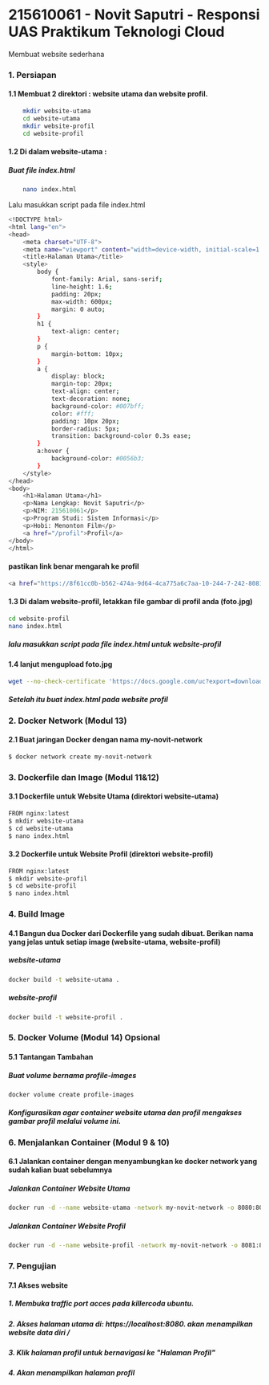 
# 215610061 - Novit Saputri - Responsi UAS Praktikum Teknologi Cloud

Membuat website sederhana


### 1. Persiapan

#### 1.1 Membuat 2 direktori : website utama dan website profil.
```bash
    mkdir website-utama
    cd website-utama
    mkdir website-profil
    cd website-profil
```

#### 1.2 Di dalam website-utama :
##### Buat file index.html
```bash
    nano index.html
```
Lalu masukkan script pada file index.html

```bash
<!DOCTYPE html>
<html lang="en">
<head>
    <meta charset="UTF-8">
    <meta name="viewport" content="width=device-width, initial-scale=1.0">
    <title>Halaman Utama</title>
    <style>
        body {
            font-family: Arial, sans-serif;
            line-height: 1.6;
            padding: 20px;
            max-width: 600px;
            margin: 0 auto;
        }
        h1 {
            text-align: center;
        }
        p {
            margin-bottom: 10px;
        }
        a {
            display: block;
            margin-top: 20px;
            text-align: center;
            text-decoration: none;
            background-color: #007bff;
            color: #fff;
            padding: 10px 20px;
            border-radius: 5px;
            transition: background-color 0.3s ease;
        }
        a:hover {
            background-color: #0056b3;
        }
    </style>
</head>
<body>
    <h1>Halaman Utama</h1>
    <p>Nama Lengkap: Novit Saputri</p>
    <p>NIM: 215610061</p>
    <p>Program Studi: Sistem Informasi</p>
    <p>Hobi: Menonton Film</p>
    <a href="/profil">Profil</a>
</body>
</html>
```

#### pastikan link benar mengarah ke profil
```bash
<a href="https://8f61cc0b-b562-474a-9d64-4ca775a6c7aa-10-244-7-242-8081.papa.r.killercoda.com/">Profil</a>
```

#### 1.3 Di dalam website-profil, letakkan file gambar di profil anda (foto.jpg)

```bash
cd website-profil
nano index.html
```

##### lalu masukkan script pada file index.html untuk website-profil
#### 1.4 lanjut mengupload foto.jpg

```bash
wget --no-check-certificate 'https://docs.google.com/uc?export=download&id=1jmOEj2oJFbYrOUdzPkoVA7aviIOQl03Y' -O nama_file.ext
```
##### Setelah itu buat index.html pada website profil

### 2. Docker Network (Modul 13)

#### 2.1 Buat jaringan Docker dengan nama my-novit-network
```bash
$ docker network create my-novit-network
```

### 3. Dockerfile dan Image (Modul 11&12)
#### 3.1 Dockerfile untuk Website Utama (direktori website-utama)
```bash
FROM nginx:latest 
$ mkdir website-utama
$ cd website-utama
$ nano index.html
```

#### 3.2 Dockerfile untuk Website Profil (direktori website-profil)
```bash
FROM nginx:latest 
$ mkdir website-profil
$ cd website-profil
$ nano index.html
```

### 4. Build Image
#### 4.1 Bangun dua Docker dari Dockerfile yang sudah dibuat. Berikan nama yang jelas untuk setiap image (website-utama, website-profil)
##### website-utama
```bash
docker build -t website-utama .
```
##### website-profil
```bash
docker build -t website-profil .
```

### 5. Docker Volume (Modul 14) Opsional
#### 5.1 Tantangan Tambahan
##### Buat volume bernama profile-images
```bash
docker volume create profile-images
```
##### Konfigurasikan agar container website utama dan profil mengakses gambar profil melalui volume ini.

### 6. Menjalankan Container (Modul 9 & 10)
#### 6.1 Jalankan container dengan menyambungkan ke docker network yang sudah kalian buat sebelumnya
##### Jalankan Container Website Utama
```bash
docker run -d --name website-utama -network my-novit-network -o 8080:80 website-utama
```
##### Jalankan Container Website Profil
```bash
docker run -d --name website-profil -network my-novit-network -o 8081:80 website-profil
```

### 7. Pengujian
#### 7.1 Akses website
##### 1. Membuka traffic port acces pada killercoda ubuntu.
##### 2. Akses halaman utama di: https://localhost:8080. akan menampilkan website data diri /
##### 3. Klik halaman profil untuk bernavigasi ke "Halaman Profil"
##### 4. Akan menampilkan halaman profil




